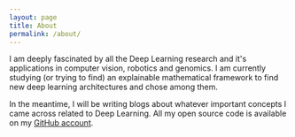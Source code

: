 ```yaml
---
layout: page
title: About
permalink: /about/
---
```


I am deeply fascinated by all the Deep Learning research and it's applications in computer vision, robotics and genomics. I am currently studying (or trying to find) an explainable mathematical framework to find new deep learning architectures and chose among them. 

In the meantime, I will be writing blogs about whatever important concepts I came across related to Deep Learning. All my open source code is available on my [GitHub account](https://github.com/sunil10000).
